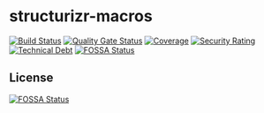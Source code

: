 # structurizr-macros

[![Build Status](https://travis-ci.org/sapientpants/structurizr-macros.svg?branch=master)](https://travis-ci.org/sapientpants/structurizr-macros)
[![Quality Gate Status](https://sonarcloud.io/api/project_badges/measure?project=structurizr-macros&metric=alert_status)](https://sonarcloud.io/dashboard?id=structurizr-macros)
[![Coverage](https://sonarcloud.io/api/project_badges/measure?project=structurizr-macros&metric=coverage)](https://sonarcloud.io/dashboard?id=structurizr-macros)
[![Security Rating](https://sonarcloud.io/api/project_badges/measure?project=structurizr-macros&metric=security_rating)](https://sonarcloud.io/dashboard?id=structurizr-macros)
[![Technical Debt](https://sonarcloud.io/api/project_badges/measure?project=structurizr-macros&metric=sqale_index)](https://sonarcloud.io/dashboard?id=structurizr-macros)
[![FOSSA Status](https://app.fossa.io/api/projects/git%2Bgithub.com%2Fsapientpants%2Fstructurizr-macros.svg?type=shield)](https://app.fossa.io/projects/git%2Bgithub.com%2Fsapientpants%2Fstructurizr-macros?ref=badge_shield)



## License
[![FOSSA Status](https://app.fossa.io/api/projects/git%2Bgithub.com%2Fsapientpants%2Fstructurizr-macros.svg?type=large)](https://app.fossa.io/projects/git%2Bgithub.com%2Fsapientpants%2Fstructurizr-macros?ref=badge_large)